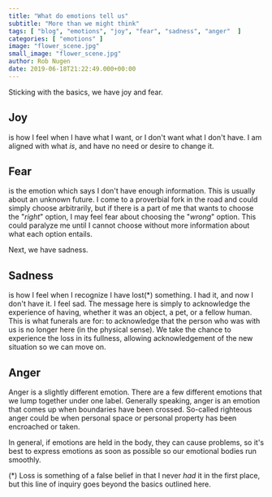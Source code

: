 ```yaml
---
title: "What do emotions tell us"
subtitle: "More than we might think"
tags: [ "blog", "emotions", "joy", "fear", "sadness", "anger"  ]
categories: [ "emotions" ]
image: "flower_scene.jpg"
small_image: "flower_scene.jpg"
author: Rob Nugen
date: 2019-06-18T21:22:49.000+00:00
---
```


Sticking with the basics, we have joy and fear.

## Joy

is how I feel
when I have what I want, or I don't want what I don't have.  I am
aligned with what _is_, and have no need or desire to change it.

## Fear

is the emotion which says I don't have enough information.  This is
usually about an unknown future.  I come to a proverbial fork in the
road and could simply choose arbitrarily, but if there is a part of me
that wants to choose the "_right_" option, I may feel fear about
choosing the "_wrong_" option.  This could paralyze me until I cannot
choose without more information about what each option entails.

Next, we have sadness.

## Sadness

is how I feel when I recognize I have lost(*) something.  I had it,
and now I don't have it.  I feel sad.  The message here is simply to
acknowledge the experience of having, whether it was an object, a pet,
or a fellow human.  This is what funerals are for: to acknowledge that
the person who was with us is no longer here (in the physical sense).
We take the chance to experience the loss in its fullness, allowing
acknowledgement of the new situation so we can move on.

## Anger

Anger is a slightly different emotion.  There are a few different
emotions that we lump together under one label.  Generally speaking,
anger is an emotion that comes up when boundaries have been crossed.
So-called righteous anger could be when personal space or personal
property has been encroached or taken.

In general, if emotions are held in the body, they can cause problems, so it's best to express emotions as soon as possible so our emotional bodies run smoothly.

(*)
Loss is something of a false belief in that I never _had_ it in the
first place, but this line of inquiry goes beyond the basics outlined here.
